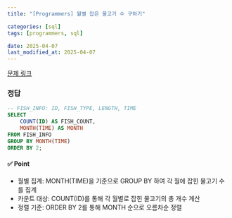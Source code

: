 ```yaml
---
title: "[Programmers] 월별 잡은 물고기 수 구하기"

categories: [sql]
tags: [programmers, sql]

date: 2025-04-07
last_modified_at: 2025-04-07
---
```

[문제 링크](https://school.programmers.co.kr/learn/courses/30/lessons/293260)

### 정답
```sql
-- FISH_INFO: ID, FISH_TYPE, LENGTH, TIME
SELECT 
    COUNT(ID) AS FISH_COUNT,
    MONTH(TIME) AS MONTH 
FROM FISH_INFO
GROUP BY MONTH(TIME)
ORDER BY 2;
```

#### ✅ Point
- 월별 집계: MONTH(TIME)을 기준으로 GROUP BY 하여 각 월에 잡힌 물고기 수를 집계
- 카운트 대상: COUNT(ID)를 통해 각 월별로 잡힌 물고기의 총 개수 계산
- 정렬 기준: ORDER BY 2를 통해 MONTH 순으로 오름차순 정렬
